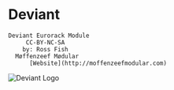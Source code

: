 # Deviant
    Deviant Eurorack Module 
         CC-BY-NC-SA 
        by: Ross Fish 
      Møffenzeef Mødular 
          [Website](http://moffenzeefmodular.com)

![Deviant Logo]()
